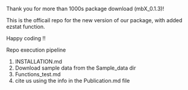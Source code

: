 Thank you for more than 1000s package download  (mbX_0.1.3)!

This is the officail repo for the new version of our package, with added ezstat function.

Happy coding !!

Repo execution pipeline

1. INSTALLATION.md
2. Download sample data from the Sample_data dir
3. Functions_test.md
4. cite us using the info in the Publication.md file
